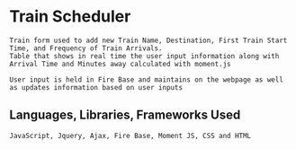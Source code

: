 

# Train Scheduler
```
Train form used to add new Train Name, Destination, First Train Start Time, and Frequency of Train Arrivals.
Table that shows in real time the user input information along with Arrival Time and Minutes away calculated with moment.js

User input is held in Fire Base and maintains on the webpage as well as updates information based on user inputs
```


## Languages, Libraries, Frameworks Used

```
JavaScript, Jquery, Ajax, Fire Base, Moment JS, CSS and HTML
```

